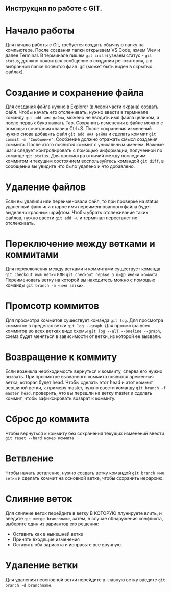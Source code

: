 ## Инструкция по работе с GIT.

# Начало работы

Для начала работы с Git, требуется создать обычную папку на компьютере. После создания папки открываем VS Code, жмем Viev и далее Terminal.
В терминале пишем `git init` и узнаем статус - `git status`, должно появиться сообщение о создании репозитория, а в выбранной папке появится файл .git (может быть виден в скрытых файлах).

# Создание и сохранение файла

Для создания файла нужно в Explorer (в левой части экрана) создать файл. Чтобы начать его отслеживать, нужно ввести в терминале команду `git add имя файла`, можено не вводить имя файла целиком, а после первых букв нажать Tab. Сохранить изменения в файле можно с помощью сочетания клавиш Ctrl+S. После сохранения изменений нужно снова добавить файл `git add имя файла` и сделать коммит `git commit -m "Сообщение"`. Сообзение должно отражать смысл создания коммита. После этого появится коммит с уникальным именем. Важные шаги следует контролировать с помощью информации, полученной по команде `git status`. Для просмотра отличий между последним коммитом и текущим состоянием воспользуйтесь командой `git diff`, в сообщении вы увидите что было удалено и что добавлено.

# Удаление файлов

Если вы удалили или переименовали файл, то при проверке на status удаленный фаил или старое имя переименнованного файла будет выделено красным шрифтом. Чтобы убрать отслеживание таких файлов, нужно ввести `git add -u` и терминал перестанет их отслеживать.

# Переключение между ветками и коммитами

Для переключения между ветками и коммитами существует команда `git checkout имя ветки` или `git checkout первые 5 цифр имени коммита`. Переименовать ветку на которой вы находитесь можно с помошью команды `git branch -m <имя ветки>`.

# Промсотр коммитов

Для просмотра коммитов существует команда `git log`. Для просмотра коммитов в пределах ветки `git log --graph`. Для просмотра всех коммитов во всех ветках виде схемы `git log --all --oneline --graph`, схема будет меняться в зависимости от ветки, из которой ее вызвали.

# Возвращение к коммиту

Если возникла необходимость вернуться к коммиту, сперва его нужно вызвать. При просмотре вызванного коммита появится временная ветка, которая будет head. Чтобы сделать этот head и этот коммит вершиной ветки, к примеру master, нужно ввести команду `git branch -f master head`, проверить, что вы перешли на ветку master и сделать коммит, чтобы зафиксировать возврат к коммиту.

# Сброс до коммита

Чтобы вернуться к коммиту без сохранения текущих изменений ввести `git reset --hard номер коммита`

# Ветвление

Чтобы начать ветвление, нужно создать ветку командой `git branch имя ветки` и сделать коммит на основной ветке, чтобы сохранить иерархию.

# Слияние веток

Для слияние веток перейдите в ветку В КОТОРУЮ плунируете влить, и введите `git merge branchname`, затем, в случае обнаружения конфликта, выберите один из вариантов его решения:
* Оставить как в нынешней ветке
* Принять входящие изменения
* Оставить оба варианта
и исправьте все вручную.

# Удаление ветки

Для удаления неосновной ветки перейдите в главную ветку введите `git branch -d branchname`.